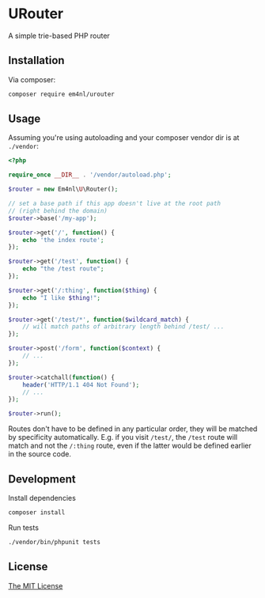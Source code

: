 # URouter

A simple trie-based PHP router

## Installation

Via composer:

```sh
composer require em4nl/urouter
```

## Usage

Assuming you're using autoloading and your composer vendor dir is
at `./vendor`:

```php
<?php

require_once __DIR__ . '/vendor/autoload.php';

$router = new Em4nl\U\Router();

// set a base path if this app doesn't live at the root path
// (right behind the domain)
$router->base('/my-app');

$router->get('/', function() {
    echo 'the index route';
});

$router->get('/test', function() {
    echo "the /test route";
});

$router->get('/:thing', function($thing) {
    echo "I like $thing!";
});

$router->get('/test/*', function($wildcard_match) {
    // will match paths of arbitrary length behind /test/ ...
});

$router->post('/form', function($context) {
    // ...
});

$router->catchall(function() {
    header('HTTP/1.1 404 Not Found');
    // ...
});

$router->run();
```

Routes don't have to be defined in any particular order, they will
be matched by specificity automatically. E.g. if you visit
`/test/`, the `/test` route will match and not the `/:thing` route,
even if the latter would be defined earlier in the source code.

## Development

Install dependencies

```sh
composer install
```

Run tests

```sh
./vendor/bin/phpunit tests
```

## License

[The MIT License](https://github.com/em4nl/wpinstall/blob/master/LICENSE)
